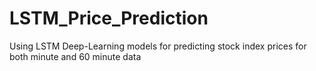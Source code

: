 # LSTM_Price_Prediction
Using LSTM Deep-Learning models for predicting stock index prices for both minute and 60 minute data
